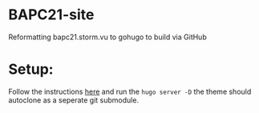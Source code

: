 # BAPC21-site
Reformatting bapc21.storm.vu to gohugo to build via GitHub

# Setup:
Follow the instructions [here](https://gohugo.io/getting-started/quick-start/) and run the `hugo server -D` the theme should autoclone as a seperate git submodule.
